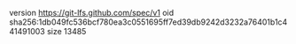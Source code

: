 version https://git-lfs.github.com/spec/v1
oid sha256:1db049fc536bcf780ea3c0551695ff7ed39db9242d3232a76401b1c441491003
size 13485
